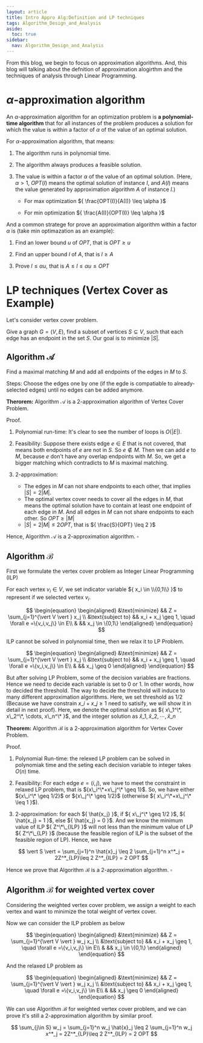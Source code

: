 ```yaml
---
layout: article
title: Intro Appro Alg:Definition and LP techniques
tags: Algorithm_Design_and_Analysis
aside:
  toc: true
sidebar:
  nav: Algorithm_Design_and_Analysis
---
```


From this blog, we begin to focus on approximation algorithms. And, this blog will talking about the defnition of approximation alogirthm and the techniques of analysis through Linear Programming.

<!--more-->

# ${ \alpha }$-approximation algorithm

An ${ \alpha }$-approximation algorithm for an optimization problem is <b>a polynomial-time algorithm</b> that for all instances of the problem produces a solution for which the value is within a factor of ${ \alpha }$ of the value of an optimal solution.

For ${ \alpha }$-approximation algorithm, that means:

1. The algorithm runs in polynomial time.

2. The algorithm always produces a feasible solution.

3. The value is within a factor ${ \alpha }$ of the value of an optimal solution. (Here, ${ \alpha >1 }$, ${ OPT(I) }$ means the optimal solution of instance ${ I }$, and ${ A(I) }$ means the value generated by approximation algorithm ${ A }$ of instance ${ I }$.)

    * For max optimization ${ \frac{OPT(I)}{A(I)} \leq \alpha }$

    * For min optimization ${ \frac{A(I)}{OPT(I)} \leq \alpha }$

And a common stratege for prove an approximation algorithm within a factor ${ \alpha }$ is (take min optimazation as an example): 

1. Find an lower bound ${ u }$ of ${ OPT }$, that is ${ OPT \geq u }$

2. Find an upper bound ${ l }$ of ${ A }$, that is ${ l \geq A }$

3. Prove ${ l \leq \alpha u }$, that is ${ A \leq l \leq \alpha u \leq OPT }$


# LP techniques (Vertex Cover as Example)

Let's consider vertex cover problem.

Give a graph ${ G=(V,E) }$, find a subset of vertices ${ S \subseteq V }$, such that each edge has an endpoint in the set ${ S }$. Our goal is to minimize ${ \vert S \vert }$.

## Algorithm ${ \mathcal{A} }$

Find a maximal matching ${ M }$ and add all endpoints of the edges in ${ M }$ to ${ S }$.

Steps: Choose the edges one by one (if the egde is compatiable to already-selected edges) until no edges can be added anymore.

<b>Therorem:</b> Algorithm ${ \mathcal{A} }$ is a ${ 2 }$-approximation algorithm of Vertex Cover Problem.

Proof.

1. Polynomial run-time: It's clear to see the number of loops is ${ O(\vert E \vert ) }$.

2. Feasibility: Suppose there exists edge ${ e \in E }$ that is not covered, that means both endpoints of ${ e }$ are not in ${ S }$. So ${ e\notin M }$. Then we can add ${ e }$ to ${ M }$, because ${ e }$ don't have any overlap endpoints with ${ M }$. So, we get a bigger matching which contradicts to ${ M }$ is maximal matching. 

3. ${ 2 }$-approximation: 
    * The edges in ${ M }$ can not share endpoints to each other, that implies ${ \vert S \vert = 2 \vert M \vert }$.
    * The optimal vertex cover needs to cover all the edges in ${ M }$, that means the optimal solution have to contain at least one endpoint of each edge in ${ M }$. And all edges in ${ M }$ can not share endpoints to each other. So ${ OPT \geq \vert M \vert }$
    * ${ \vert S \vert = 2 \vert M \vert \leq 2 OPT }$, that is ${ \frac{S}{OPT} \leq 2 }$

Hence, Algorithm ${ \mathcal{A} }$ is a ${ 2 }$-approximation algorithm. ${ \square }$

## Algorithm ${ \mathcal{B} }$

First we formulate the vertex cover problem as Integer Linear Programming (ILP)

For each vertex ${ v_i \in V}$, we set indicator variable ${ x_i \in \\{0,1\\} }$ to represent if we selected vertex ${ v_i }$.

<center>$$
\begin{equation}
\begin{aligned}
&\text{minimize} && Z = \sum_{j=1}^{\vert V \vert } x_j \\
&\text{subject to} && x_i + x_j \geq 1, \quad \forall e =\{v_i,v_j\} \in E\\
& && x_j \in \{0,1\}
\end{aligned}
\end{equation}
$$</center>

ILP cannot be solved in polynomial time, then we relax it to LP Problem.

<center>$$
\begin{equation}
\begin{aligned}
&\text{minimize} && Z = \sum_{j=1}^{\vert V \vert } x_j \\
&\text{subject to} && x_i + x_j \geq 1, \quad \forall e =\{v_i,v_j\} \in E\\
& && x_j \geq 0
\end{aligned}
\end{equation}
$$</center>

But after solving LP Problem, some of the decision variables are fractions. Hence we need to decide each variable is set to ${ 0 }$ or ${ 1 }$. In other words, how to decided the threshold. The way to decide the threshold will induce to many different approximation algorithms. Here, we set threshold as ${ 1/2 }$ (Because we have constrain ${ x\_i + x\_j \geq 1 }$ need to satisify, we will show it in detail in next proof). Here, we denote the optimal solution as ${ x\_1^\*, x\_2^\*, \cdots, x\_n^\* }$, and the integer solution as ${\hat{x}\_1,\hat{x}\_2,\cdots,\hat{x}\_n}$

<b>Theorem:</b> Algorithm ${ \mathcal{B} }$ is a ${ 2 }$-approximation algorithm for Vertex Cover Problem.

Proof. 

1. Polynomial Run-time: the relexed LP problem can be solved in polynomiak time and the seting each decision variable to integer takes ${O(n)}$ time.  

2. Feasibility: For each edge ${ e= (i,j)}$, we have to meet the constraint in relaxed LP problem, that is ${x\_i^\*+x\_j^\* \geq 1}$. So, we have either ${x\_i^\* \geq 1/2}$ or ${x\_j^\* \geq 1/2}$ (otherwise ${ x\_i^\*+x\_j^\* \leq 1 }$).

3. ${ 2 }$-approximation: for each ${ \hat{x_j} }$, if ${ x\_j^\* \geq 1/2 }$, ${ \hat{x_j} = 1 }$, else ${ \hat{x_j} = 0 }$. And we know the minimum value of ILP ${ Z^\*\_{ILP} }$ will not less than the minimum value of LP ${ Z^\*\_{LP} }$ (because the feasible region of ILP is the subset of the feasible region of LP). Hence, we have

<center>$$
\vert S \vert = \sum_{j=1}^n \hat{x}_j \leq 2 \sum_{j=1}^n x^*_j = 2Z^*_{LP}\leq 2 Z^*_{ILP} = 2 OPT
$$</center>
 
Hence we prove that Algorithm ${ \mathcal{B} }$ is a ${ 2 }$-approximation algorithm. ${ \square }$

## Algorithm ${ \mathcal{B} }$ for weighted vertex cover

Considering the weighted vertex cover problem, we assign a weight to each vertex and want to minimize the total weight of vertex cover.

Now we can consider the ILP problem as below

<center>$$
\begin{equation}
\begin{aligned}
&\text{minimize} && Z = \sum_{j=1}^{\vert V \vert } w_j x_j \\
&\text{subject to} && x_i + x_j \geq 1, \quad \forall e =\{v_i,v_j\} \in E\\
& && x_j \in \{0,1\}
\end{aligned}
\end{equation}
$$</center>

And the relaxed LP problem as

<center>$$
\begin{equation}
\begin{aligned}
&\text{minimize} && Z = \sum_{j=1}^{\vert V \vert } w_j x_j \\
&\text{subject to} && x_i + x_j \geq 1, \quad \forall e =\{v_i,v_j\} \in E\\
& && x_j \geq 0
\end{aligned}
\end{equation}
$$</center>

We can use Algorithm ${ \mathcal{B} }$ for weighted vertex cover problem, and we can prove it's still a ${ 2 }$-approximation algorithm by similar proof.

<center>$$
\sum_{j\in S} w_j = \sum_{j=1}^n w_j \hat{x}_j \leq 2 \sum_{j=1}^n w_j x^*_j = 2Z^*_{LP}\leq 2 Z^*_{ILP} = 2 OPT
$$</center>

